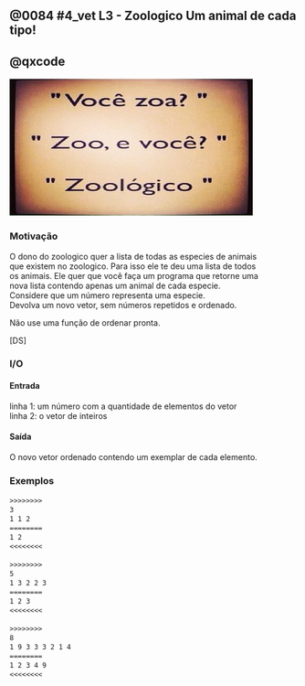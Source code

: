 ## @0084 #4_vet L3 - Zoologico Um animal de cada tipo!
## @qxcode

![](capa.jpg)

### Motivação

O dono do zoologico quer a lista de todas as especies de animais  
que existem no zoologico. Para isso ele te deu uma lista de todos  
os animais. Ele quer que você faça um programa que retorne uma  
nova lista contendo apenas um animal de cada especie.  
Considere que um número representa uma especie.  
Devolva um novo vetor, sem números repetidos e ordenado.

Não use uma função de ordenar pronta.

\[DS\]

### I/O

#### Entrada 

linha 1: um número com a quantidade de elementos do vetor  
linha 2: o vetor de inteiros  

#### Saída

O novo vetor ordenado contendo um exemplar de cada elemento.

### Exemplos

```
>>>>>>>>
3
1 1 2
========
1 2
<<<<<<<<

>>>>>>>>
5
1 3 2 2 3
========
1 2 3
<<<<<<<<

>>>>>>>>
8
1 9 3 3 3 2 1 4
========
1 2 3 4 9
<<<<<<<<
```

<!---
>>>>>>>> 01
5
3 5 2 2 2
========
2 3 5
<<<<<<<<

>>>>>>>> 02
7
1 3 5 5 3 1 1
========
1 3 5
<<<<<<<<

>>>>>>>> 03
6
9 8 7 6 6 9
========
6 7 8 9
<<<<<<<<
--->